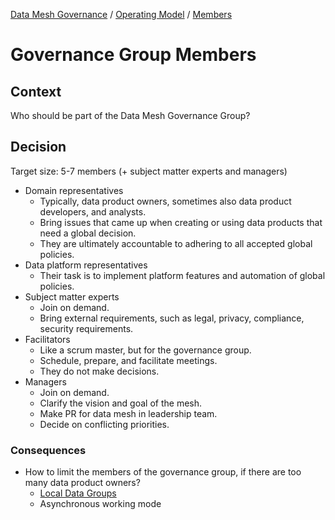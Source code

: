 [Data Mesh Governance](https://www.datamesh-governance.com/) / [Operating Model](https://www.datamesh-governance.com/#operating-model) / [Members](https://www.datamesh-governance.com/#members)

# Governance Group Members

## Context

Who should be part of the Data Mesh Governance Group?

## Decision

Target size: 5-7 members (+ subject matter experts and managers)

- Domain representatives
  - Typically, data product owners, sometimes also data product developers, and analysts.
  - Bring issues that came up when creating or using data products that need a global decision.
  - They are ultimately accountable to adhering to all accepted global policies.
- Data platform representatives
  - Their task is to implement platform features and automation of global policies.
- Subject matter experts
  - Join on demand. 
  - Bring external requirements, such as legal, privacy, compliance, security requirements.
- Facilitators
  - Like a scrum master, but for the governance group. 
  - Schedule, prepare, and facilitate meetings. 
  - They do not make decisions.
- Managers
  - Join on demand. 
  - Clarify the vision and goal of the mesh.
  - Make PR for data mesh in leadership team.
  - Decide on conflicting priorities.


### Consequences

- How to limit the members of the governance group, if there are too many data product owners?
  - [Local Data Groups](/operating-model/members/local-data-groups.md)
  - Asynchronous working mode
